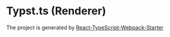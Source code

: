 # Typst.ts (Renderer)

The project is generated by [React-TypeScript-Webpack-Starter](https://github.com/gopinav/React-TypeScript-Webpack-Starter)
